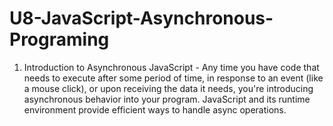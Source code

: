 # U8-JavaScript-Asynchronous-Programing
 
1. Introduction to Asynchronous JavaScript - Any time you have code that needs to execute after some period of time, in response to an event (like a mouse click), or upon receiving the data it needs, you're introducing asynchronous behavior into your program. JavaScript and its runtime environment provide efficient ways to handle async operations.